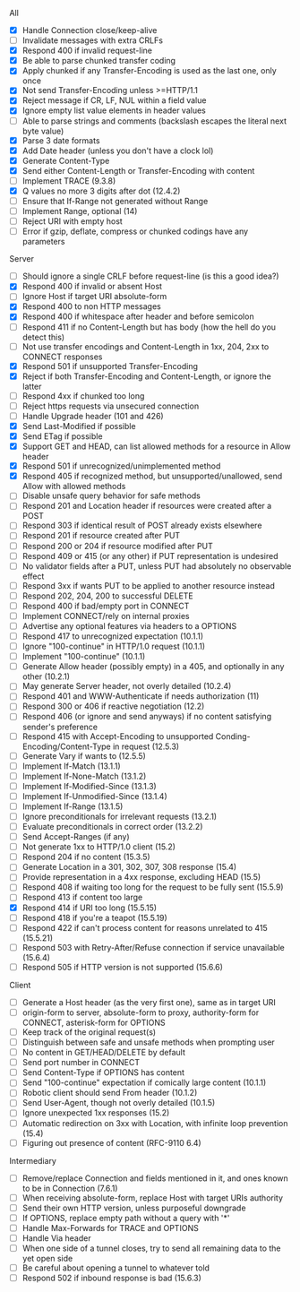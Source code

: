 All
- [x] Handle Connection close/keep-alive
- [ ] Invalidate messages with extra CRLFs
- [x] Respond 400 if invalid request-line
- [x] Be able to parse chunked transfer coding
- [x] Apply chunked if any Transfer-Encoding is used as the last one, only once
- [x] Not send Transfer-Encoding unless >=HTTP/1.1
- [x] Reject message if CR, LF, NUL within a field value
- [x] Ignore empty list value elements in header values
- [ ] Able to parse strings and comments (backslash escapes the literal next byte value)
- [x] Parse 3 date formats
- [x] Add Date header (unless you don't have a clock lol)
- [x] Generate Content-Type
- [x] Send either Content-Length or Transfer-Encoding with content
- [ ] Implement TRACE (9.3.8)
- [x] Q values no more 3 digits after dot (12.4.2)
- [ ] Ensure that If-Range not generated without Range
- [ ] Implement Range, optional (14)
- [ ] Reject URI with empty host
- [ ] Error if gzip, deflate, compress or chunked codings have any parameters

Server
- [ ] Should ignore a single CRLF before request-line (is this a good idea?)
- [x] Respond 400 if invalid or absent Host
- [ ] Ignore Host if target URI absolute-form
- [x] Respond 400 to non HTTP messages
- [x] Respond 400 if whitespace after header and before semicolon
- [ ] Respond 411 if no Content-Length but has body (how the hell do you detect this)
- [ ] Not use transfer encodings and Content-Length in 1xx, 204, 2xx to CONNECT responses
- [x] Respond 501 if unsupported Transfer-Encoding
- [x] Reject if both Transfer-Encoding and Content-Length, or ignore the latter
- [ ] Respond 4xx if chunked too long
- [ ] Reject https requests via unsecured connection
- [ ] Handle Upgrade header (101 and 426)
- [x] Send Last-Modified if possible
- [x] Send ETag if possible
- [x] Support GET and HEAD, can list allowed methods for a resource in Allow header
- [x] Respond 501 if unrecognized/unimplemented method
- [x] Respond 405 if recognized method, but unsupported/unallowed, send Allow with allowed methods
- [ ] Disable unsafe query behavior for safe methods
- [ ] Respond 201 and Location header if resources were created after a POST
- [ ] Respond 303 if identical result of POST already exists elsewhere
- [ ] Respond 201 if resource created after PUT
- [ ] Respond 200 or 204 if resource modified after PUT
- [ ] Respond 409 or 415 (or any other) if PUT representation is undesired
- [ ] No validator fields after a PUT, unless PUT had absolutely no observable effect
- [ ] Respond 3xx if wants PUT to be applied to another resource instead
- [ ] Respond 202, 204, 200 to successful DELETE
- [ ] Respond 400 if bad/empty port in CONNECT
- [ ] Implement CONNECT/rely on internal proxies
- [ ] Advertise any optional features via headers to a OPTIONS
- [ ] Respond 417 to unrecognized expectation (10.1.1)
- [ ] Ignore "100-continue" in HTTP/1.0 request (10.1.1)
- [ ] Implement "100-continue" (10.1.1)
- [ ] Generate Allow header (possibly empty) in a 405, and optionally in any other (10.2.1)
- [ ] May generate Server header, not overly detailed (10.2.4)
- [ ] Respond 401 and WWW-Authenticate if needs authorization (11)
- [ ] Respond 300 or 406 if reactive negotiation (12.2)
- [ ] Respond 406 (or ignore and send anyways) if no content satisfying sender's preference
- [ ] Respond 415 with Accept-Encoding to unsupported Conding-Encoding/Content-Type in request (12.5.3)
- [ ] Generate Vary if wants to (12.5.5)
- [ ] Implement If-Match (13.1.1)
- [ ] Implement If-None-Match (13.1.2)
- [ ] Implement If-Modified-Since (13.1.3)
- [ ] Implement If-Unmodified-Since (13.1.4)
- [ ] Implement If-Range (13.1.5)
- [ ] Ignore preconditionals for irrelevant requests (13.2.1)
- [ ] Evaluate preconditionals in correct order (13.2.2)
- [ ] Send Accept-Ranges (if any)
- [ ] Not generate 1xx to HTTP/1.0 client (15.2)
- [ ] Respond 204 if no content (15.3.5)
- [ ] Generate Location in a 301, 302, 307, 308 response (15.4)
- [ ] Provide representation in a 4xx response, excluding HEAD (15.5)
- [ ] Respond 408 if waiting too long for the request to be fully sent (15.5.9)
- [ ] Respond 413 if content too large
- [x] Respond 414 if URI too long (15.5.15)
- [ ] Respond 418 if you're a teapot (15.5.19)
- [ ] Respond 422 if can't process content for reasons unrelated to 415 (15.5.21)
- [ ] Respond 503 with Retry-After/Refuse connection if service unavailable (15.6.4)
- [ ] Respond 505 if HTTP version is not supported (15.6.6)

Client
- [ ] Generate a Host header (as the very first one), same as in target URI
- [ ] origin-form to server, absolute-form to proxy, authority-form for CONNECT, asterisk-form for OPTIONS
- [ ] Keep track of the original request(s)
- [ ] Distinguish between safe and unsafe methods when prompting user
- [ ] No content in GET/HEAD/DELETE by default
- [ ] Send port number in CONNECT
- [ ] Send Content-Type if OPTIONS has content
- [ ] Send "100-continue" expectation if comically large content (10.1.1)
- [ ] Robotic client should send From header (10.1.2)
- [ ] Send User-Agent, though not overly detailed (10.1.5)
- [ ] Ignore unexpected 1xx responses (15.2)
- [ ] Automatic redirection on 3xx with Location, with infinite loop prevention (15.4)
- [ ] Figuring out presence of content (RFC-9110 6.4)

Intermediary
- [ ] Remove/replace Connection and fields mentioned in it, and ones known to be in Connection (7.6.1)
- [ ] When receiving absolute-form, replace Host with target URIs authority
- [ ] Send their own HTTP version, unless purposeful downgrade
- [ ] If OPTIONS, replace empty path without a query with '\*'
- [ ] Handle Max-Forwards for TRACE and OPTIONS
- [ ] Handle Via header
- [ ] When one side of a tunnel closes, try to send all remaining data to the yet open side
- [ ] Be careful about opening a tunnel to whatever told
- [ ] Respond 502 if inbound response is bad (15.6.3)
